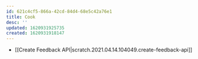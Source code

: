 ```yaml
---
id: 621c4cf5-866a-42cd-84d4-68e5c42a76e1
title: Cook
desc: ''
updated: 1620931925735
created: 1620931918147
---
```



- [[Create Feedback API|scratch.2021.04.14.104049.create-feedback-api]]